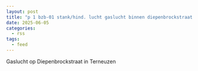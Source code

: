 ```yaml
---
layout: post
title: "p 1 bzb-01 stank/hind. lucht gaslucht binnen diepenbrockstraat terneuzen 196660 196630"
date: 2025-06-05
categories: 
  - rss
tags: 
  - feed
---
```


Gaslucht op Diepenbrockstraat in Terneuzen
